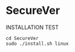 # SecureVer



INSTALLATION TEST

```` git clone https://github.com/rnrn0909/SecureVer.git
cd SecureVer
sudo ./install.sh linux
````
